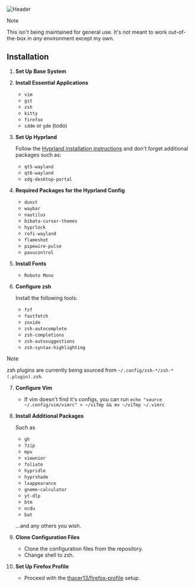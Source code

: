 ![Header](https://imgur.com/eszGk3V.png)
    
> [!NOTE]
> This isn't being maintained for general use. It's not meant to work out-of-the-box in *any* environment except my own.

## Installation

1. **Set Up Base System**

2. **Install Essential Applications**

   - `vim`
   - `git`
   - `zsh`
   - `kitty`
   - `firefox`
   - `sddm` or `gdm` (todo)

3. **Set Up Hyprland**

   Follow the [Hyprland installation instructions](https://wiki.hyprland.org/Hyprland-Installation) and don't forget additional packages such as:

   - `qt5-wayland`
   - `qt6-wayland`
   - `xdg-desktop-portal`

4. **Required Packages for the Hyprland Config**

   - `dunst`
   - `waybar`
   - `nautilus`
   - `bibata-cursor-themes`
   - `hyprlock`
   - `rofi-wayland`
   - `flameshot`
   - `pipewire-pulse`
   - `pavucontrol`

5. **Install Fonts**

   - `Roboto Mono`

6. **Configure zsh**

   Install the following tools:

   - `fzf`
   - `fastfetch`
   - `zoxide`
   - `zsh-autocomplete`
   - `zsh-completions`
   - `zsh-autosuggestions`
   - `zsh-syntax-highlighting`

> [!NOTE]
> zsh plugins are currently being sourced from `~/.config/zsh-*/zsh-*(.plugin).zsh`.

7. **Configure Vim**

   - If vim doesn't find it's configs, you can run `echo "source ~/.config/vim/vimrc" > ~/viTmp && mv ~/viTmp ~/.vimrc`

8. **Install Additional Packages**

    Such as

   - `gh`
   - `7zip`
   - `mpv`
   - `viewnior`
   - `foliate`
   - `hypridle`
   - `hyprshade`
   - `lxappearance`
   - `gnome-calculator`
   - `yt-dlp`
   - `btm`
   - `ncdu`
   - `bat`

   ...and any others you wish.

9. **Clone Configuration Files**

   - Clone the configuration files from the repository.
   - Change shell to zsh.

10. **Set Up Firefox Profile**

    - Proceed with the [thacer13/firefox-profile](https://github.com/thacer13/firefox-profile) setup.

